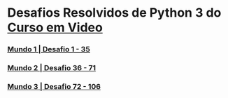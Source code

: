 # Desafios Resolvidos de Python 3 do <a href='https://www.cursoemvideo.com/'>Curso em Video<a>
### <a href='https://github.com/vertocode/Python3-100-Desafios-Resolvidos/tree/main/Mundo%201'>Mundo 1 | Desafio 1 - 35<a>
### <a href='https://github.com/vertocode/Python3-100-Desafios-Resolvidos/tree/main/Mundo%202'>Mundo 2 | Desafio 36 - 71<a>
### <a href='https://github.com/vertocode/Python3-106Desafios-Resolvidos/tree/main/Mundo%203'>Mundo 3 | Desafio 72 - 106<a>
